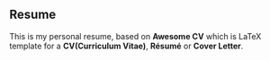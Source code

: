 ## Resume

This is my personal resume, based on **Awesome CV** which is LaTeX template for a **CV(Curriculum Vitae)**, **Résumé** or **Cover Letter**.
